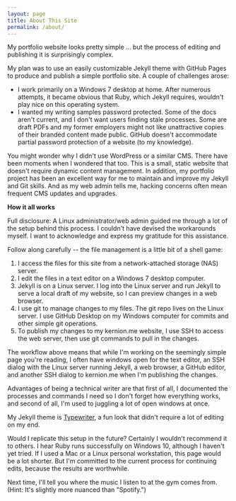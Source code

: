 ```yaml
---
layout: page
title: About This Site
permalink: /about/
---
```


<p>My portfolio website looks pretty simple ... but the process of editing and publishing it is surprisingly complex.</p>

<p>My plan was to use an easily customizable Jekyll theme with GitHub Pages to produce and publish a simple portfolio site. A couple of challenges arose:</p>
<ul><li>I work primarily on a Windows 7 desktop at home. After numerous attempts, it became obvious that Ruby, which Jekyll requires, wouldn't play nice on this operating system.</li>
<li>I wanted my writing samples password protected. Some of the docs aren't current, and I don't want users finding stale processes. Some are draft PDFs and my former employers might not like unattractive copies of their branded content made public. GitHub doesn't accommodate partial password protection of a website (to my knowledge).</li>
</ul>
<p>You might wonder why I didn't use WordPress or a similar CMS. There have been moments when I wondered that too. This is a small, static website that doesn't require dynamic content management. In addition, my portfolio project has been an excellent way for me to maintain and improve my Jekyll and Git skills. And as my web admin tells me, hacking concerns often mean frequent CMS updates and upgrades.</p> 
<p><strong>How it all works</strong></p>
<p>Full disclosure: A Linux administrator/web admin guided me through a lot of the setup behind this process. I couldn't have devised the workarounds myself. I want to acknowledge and express my gratitude for this assistance.</p>

<p>Follow along carefully -- the file management is a little bit of a shell game:</p>

<ol><li>I access the files for this site from a network-attached storage (NAS) server.</li>

<li>I edit the files in a text editor on a Windows 7 desktop computer.</li>

<li>Jekyll is on a Linux server. I log into the Linux server and run Jekyll to serve a local draft of my website, so I can preview changes in a web browser.</li>

<li>I use git to manage changes to my files. The git repo lives on the Linux server. I use GitHub Desktop on my Windows computer for commits and other simple git operations.</li>

<li>To publish my changes to my kernion.me website, I use SSH to access the web server, then use git commands to pull in the changes.</li></ol>

<p>The workflow above means that while I'm working on the seemingly simple page you're reading, I often have windows open for the text editor, an SSH dialog with the Linux server running Jekyll, a web browser, a GitHub editor, and another SSH dialog to kernion.me when I'm publishing the changes.</p>
<p>Advantages of being a technical writer are that first of all, I documented the processes and commands I need so I don't forget how everything works, and second of all, I'm used to juggling a lot of open windows at once.</p>

<p>My Jekyll theme is <a href="https://jekyllthemes.io/theme/typewriter">Typewriter</a>, a fun look that didn't require a lot of editing on my end.</p>

<p>Would I replicate this setup in the future? Certainly I wouldn't recommend it to others. I hear  Ruby runs successfully on Windows 10, although I haven't yet tried. If I used a Mac or a Linux personal workstation, this page would be a lot shorter. But I'm committed to the current process for continuing edits, because the results are worthwhile.</p>
<p>Next time, I'll tell you where the music I listen to at the gym comes from. (Hint: It's slightly more nuanced than "Spotify.")</p>



